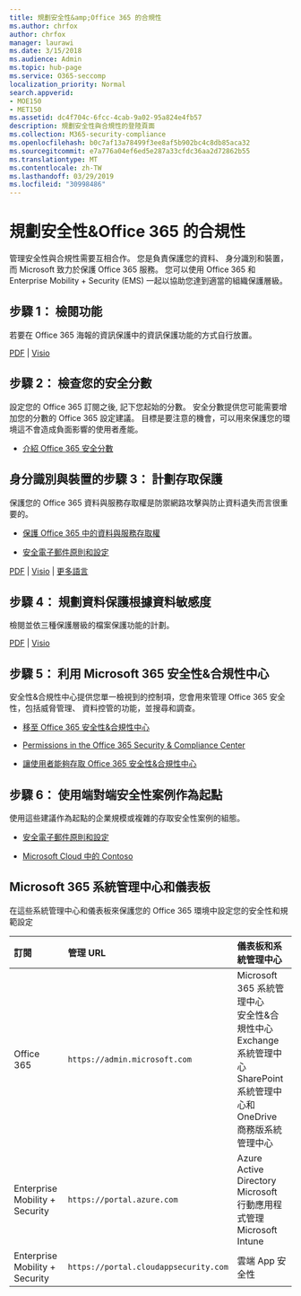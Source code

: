 ```yaml
---
title: 規劃安全性&amp;Office 365 的合規性
ms.author: chrfox
author: chrfox
manager: laurawi
ms.date: 3/15/2018
ms.audience: Admin
ms.topic: hub-page
ms.service: O365-seccomp
localization_priority: Normal
search.appverid:
- MOE150
- MET150
ms.assetid: dc4f704c-6fcc-4cab-9a02-95a824e4fb57
description: 規劃安全性與合規性的登陸頁面
ms.collection: M365-security-compliance
ms.openlocfilehash: b0c7af13a78499f3ee8af5b902bc4c8db85aca32
ms.sourcegitcommit: e7a776a04ef6ed5e287a33cfdc36aa2d72862b55
ms.translationtype: MT
ms.contentlocale: zh-TW
ms.lasthandoff: 03/29/2019
ms.locfileid: "30998486"
---
```

# <a name="plan-for-security-amp-compliance-in-office-365"></a>規劃安全性&amp;Office 365 的合規性

管理安全性與合規性需要互相合作。 您是負責保護您的資料、 身分識別和裝置，而 Microsoft 致力於保護 Office 365 服務。 您可以使用 Office 365 和 Enterprise Mobility + Security (EMS) 一起以協助您達到適當的組織保護層級。
  
## <a name="step-1-review-capabilities"></a>步驟 1： 檢閱功能

若要在 Office 365 海報的資訊保護中的資訊保護功能的方式自行放置。 
  
[PDF](https://download.microsoft.com/download/2/3/D/23D91386-8349-4F7A-9470-FD5AED861F16/MSFT_cloud_architecture_informationprotection.pdf) | [Visio](https://download.microsoft.com/download/2/3/D/23D91386-8349-4F7A-9470-FD5AED861F16/MSFT_cloud_architecture_informationprotection.vsd)
  
## <a name="step-2-check-your-secure-score"></a>步驟 2： 檢查您的安全分數

設定您的 Office 365 訂閱之後, 記下您起始的分數。 安全分數提供您可能需要增加您的分數的 Office 365 設定建議。 目標是要注意的機會，可以用來保護您的環境這不會造成負面影響的使用者產能。
  
- [介紹 Office 365 安全分數](office-365-secure-score.md)
    
## <a name="step-3-plan-access-protection-for-identity-and-devices"></a>身分識別與裝置的步驟 3： 計劃存取保護

保護您的 Office 365 資料與服務存取權是防禦網路攻擊與防止資料遺失而言很重要的。
  
- [保護 Office 365 中的資料與服務存取權](protect-access-to-data-and-services.md)
    
- [安全電子郵件原則和設定](https://docs.microsoft.com/microsoft-365/enterprise/secure-email-recommended-policies)
    
[PDF](https://go.microsoft.com/fwlink/p/?linkid=841656) | [Visio](https://go.microsoft.com/fwlink/p/?linkid=841657) | [更多語言](https://www.microsoft.com/download/details.aspx?id=55032)
  
## <a name="step-4-plan-data-protection-based-on-data-sensitivity"></a>步驟 4： 規劃資料保護根據資料敏感度

檢閱並依三種保護層級的檔案保護功能的計劃。
  
[PDF](http://download.microsoft.com/download/7/8/9/789645A5-BD10-4541-BC33-F8D1EFF5E911/MSFT_cloud_architecture_O365%20file%20protection.pdf) | [Visio](http://download.microsoft.com/download/7/8/9/789645A5-BD10-4541-BC33-F8D1EFF5E911/MSFT_cloud_architecture_O365%20file%20protection.vsdx)
  
## <a name="step-5-leverage-the-microsoft-365-security-amp-compliance-center"></a>步驟 5： 利用 Microsoft 365 安全性&amp;合規性中心

安全性&amp;合規性中心提供您單一檢視到的控制項，您會用來管理 Office 365 安全性，包括威脅管理、 資料控管的功能，並搜尋和調查。 
  
- [移至 Office 365 安全性&amp;合規性中心](go-to-the-securitycompliance-center.md)
    
- [Permissions in the Office 365 Security &amp; Compliance Center](permissions-in-the-security-and-compliance-center.md)
    
- [讓使用者能夠存取 Office 365 安全性&amp;合規性中心](grant-access-to-the-security-and-compliance-center.md)
    
## <a name="step-6-use-end-to-end-security-scenarios-as-starting-points"></a>步驟 6： 使用端對端安全性案例作為起點

使用這些建議作為起點的企業規模或複雜的存取安全性案例的組態。
  
- [安全電子郵件原則和設定](https://docs.microsoft.com/microsoft-365/enterprise/secure-email-recommended-policies)
    
- [Microsoft Cloud 中的 Contoso](http://aka.ms/cloudarchcontoso)
    
## <a name="microsoft-365-admin-centers-and-dashboards"></a>Microsoft 365 系統管理中心和儀表板

在這些系統管理中心和儀表板來保護您的 Office 365 環境中設定您的安全性和規範設定
  
|**訂閱**|**管理 URL**|**儀表板和系統管理中心**|
|:-----|:-----|:-----|
|Office 365  <br/> |`https://admin.microsoft.com`  <br/> | Microsoft 365 系統管理中心  <br/>  安全性&amp;合規性中心  <br/>  Exchange 系統管理中心  <br/>  SharePoint 系統管理中心和 OneDrive 商務版系統管理中心  <br/> |
|Enterprise Mobility + Security  <br/> |`https://portal.azure.com`  <br/> | Azure Active Directory  <br/>  Microsoft 行動應用程式管理  <br/>  Microsoft Intune  <br/> |
|Enterprise Mobility + Security  <br/> |`https://portal.cloudappsecurity.com`  <br/> | 雲端 App 安全性  <br/> |
   


